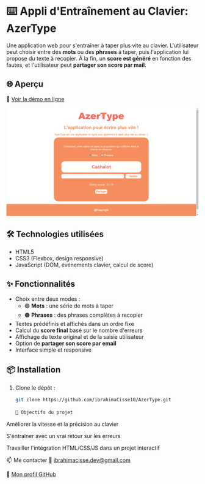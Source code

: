 # ⌨️ Appli d'Entraînement au Clavier: AzerType 

Une application web pour s'entraîner à taper plus vite au clavier. L'utilisateur peut choisir entre des **mots** ou des **phrases** à taper, puis l'application lui propose du texte à recopier. À la fin, un **score est généré** en fonction des fautes, et l'utilisateur peut **partager son score par mail**.

## 🌐 Aperçu

🔗 [Voir la démo en ligne](https://ibrahimacisse10.github.io/AzerType/)

![aperçu de l'application](image.png)

## 🛠️ Technologies utilisées

- HTML5  
- CSS3 (Flexbox, design responsive)  
- JavaScript (DOM, événements clavier, calcul de score)

## ✨ Fonctionnalités

- Choix entre deux modes :  
  - 🟢 **Mots** : une série de mots à taper  
  - 🟠 **Phrases** : des phrases complètes à recopier
- Textes prédéfinis et affichés dans un ordre fixe
- Calcul du **score final** basé sur le nombre d'erreurs
- Affichage du texte original et de la saisie utilisateur
- Option de **partager son score par email**
- Interface simple et responsive

## 📦 Installation

1. Clone le dépôt :
   ```bash
   git clone https://github.com/ibrahimaCisse10/AzerType.git

   🎯 Objectifs du projet
Améliorer la vitesse et la précision au clavier

S'entraîner avec un vrai retour sur les erreurs

Travailler l'intégration HTML/CSS/JS dans un projet interactif

📫 Me contacter
📧 ibrahimacisse.dev@gmail.com

🔗 [Mon profil GitHub](https://github.com/ibrahimaCisse10)
